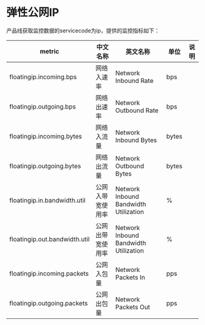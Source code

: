 # 弹性公网IP
产品线获取监控数据的servicecode为ip，提供的监控指标如下：

metric | 中文名称 | 英文名称 | 单位 | 说明
---|--- |--- |---|---
floatingip.incoming.bps | 网络入速率 | Network Inbound Rate | bps | 
floatingip.outgoing.bps| 网络出速率|Network Outbound Rate | bps|
floatingip.incoming.bytes | 网络入流量 | Network Inbound Bytes | bytes | 
floatingip.outgoing.bytes| 网络出流量|Network Outbound Bytes | bytes|
floatingip.in.bandwidth.util | 公网入带宽使用率 | Network Inbound Bandwidth Utilization |  % | 
floatingip.out.bandwidth.util | 公网出带宽使用率 | Network Inbound Bandwidth Utilization | %| 
floatingip.incoming.packets | 公网入包量 | Network Packets In |  pps | 
floatingip.outgoing.packets| 公网出包量 | Network Packets Out | pps| 
